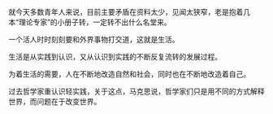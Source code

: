 就今天多数青年人来说，目前主要矛盾在资料太少，见闻太狭窄，老是抱着几本“理论专家”的小册子转，一定转不出什么名堂来。

一个活人时时刻刻要和外界事物打交道，这就是生活。

生活是从实践到认识，又从认识到实践的不断反复流转的发展过程。

为着生活的需要，人在不断地改造自然和社会，同时也在不断地改造着自己。

过去哲学家重认识轻实践，关于这点，马克思说，哲学家们只是用不同的方式解释世界，而问题在于改变世界。

